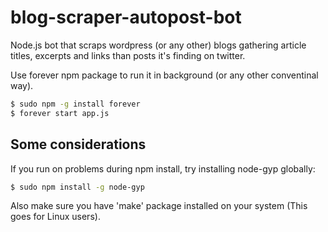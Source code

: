 blog-scraper-autopost-bot
============

Node.js bot that scraps wordpress (or any other) blogs gathering article titles, excerpts and links than posts it's finding on twitter.

Use forever npm package to run it in background (or any other conventinal way).

```sh
$ sudo npm -g install forever
$ forever start app.js 
```

## Some considerations
If you run on problems during npm install, try installing node-gyp globally:

```sh
$ sudo npm install -g node-gyp
```

Also make sure you have 'make' package installed on your system (This goes for Linux users).